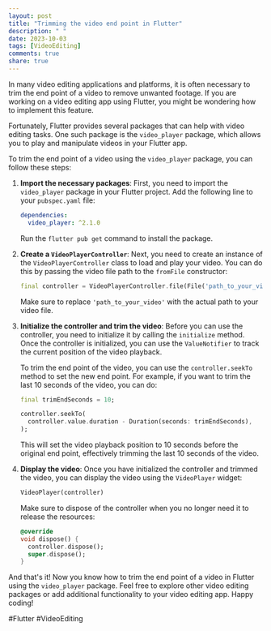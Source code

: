 ```yaml
---
layout: post
title: "Trimming the video end point in Flutter"
description: " "
date: 2023-10-03
tags: [VideoEditing]
comments: true
share: true
---
```


In many video editing applications and platforms, it is often necessary to trim the end point of a video to remove unwanted footage. If you are working on a video editing app using Flutter, you might be wondering how to implement this feature.

Fortunately, Flutter provides several packages that can help with video editing tasks. One such package is the `video_player` package, which allows you to play and manipulate videos in your Flutter app.

To trim the end point of a video using the `video_player` package, you can follow these steps:

1. **Import the necessary packages**:
   First, you need to import the `video_player` package in your Flutter project. Add the following line to your `pubspec.yaml` file:

   ```yaml
   dependencies:
     video_player: ^2.1.0
   ```

   Run the `flutter pub get` command to install the package.

2. **Create a `VideoPlayerController`**:
   Next, you need to create an instance of the `VideoPlayerController` class to load and play your video. You can do this by passing the video file path to the `fromFile` constructor:

   ```dart
   final controller = VideoPlayerController.file(File('path_to_your_video'));
   ```

   Make sure to replace `'path_to_your_video'` with the actual path to your video file.

3. **Initialize the controller and trim the video**:
   Before you can use the controller, you need to initialize it by calling the `initialize` method. Once the controller is initialized, you can use the `ValueNotifier` to track the current position of the video playback.

   To trim the end point of the video, you can use the `controller.seekTo` method to set the new end point. For example, if you want to trim the last 10 seconds of the video, you can do:

   ```dart
   final trimEndSeconds = 10;
   
   controller.seekTo(
     controller.value.duration - Duration(seconds: trimEndSeconds),
   );
   ```

   This will set the video playback position to 10 seconds before the original end point, effectively trimming the last 10 seconds of the video.

4. **Display the video**:
   Once you have initialized the controller and trimmed the video, you can display the video using the `VideoPlayer` widget:

   ```dart
   VideoPlayer(controller)
   ```

   Make sure to dispose of the controller when you no longer need it to release the resources:

   ```dart
   @override
   void dispose() {
     controller.dispose();
     super.dispose();
   }
   ```

And that's it! Now you know how to trim the end point of a video in Flutter using the `video_player` package. Feel free to explore other video editing packages or add additional functionality to your video editing app. Happy coding!

#Flutter #VideoEditing